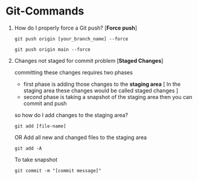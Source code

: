 # Git-Commands
1. How do I properly force a Git push? [**Force push**]

   `git push origin [your_branch_name] --force`
   ```
   git push origin main --force
    ```
2. Changes not staged for commit problem [**Staged Changes**]

    committing these changes requires two phases
     - first phase is adding those changes to the **staging area** [ In the staging area these changes would be called staged changes ]
     - second phase is taking a snapshot of the staging area
    then you can commit and push

    so how do I add changes to the staging area?

    `git add [file-name]`

    OR
    Add all new and changed files to the staging area
   
    `git add -A	`

    To take snapshot

    `git commit -m "[commit message]"`





   
